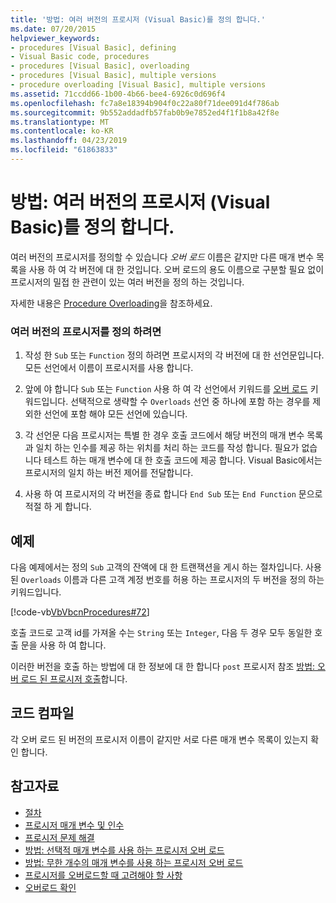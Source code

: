 ```yaml
---
title: '방법: 여러 버전의 프로시저 (Visual Basic)를 정의 합니다.'
ms.date: 07/20/2015
helpviewer_keywords:
- procedures [Visual Basic], defining
- Visual Basic code, procedures
- procedures [Visual Basic], overloading
- procedures [Visual Basic], multiple versions
- procedure overloading [Visual Basic], multiple versions
ms.assetid: 71ccdd66-1b00-4b66-bee4-6926c0d696f4
ms.openlocfilehash: fc7a8e18394b904f0c22a80f71dee091d4f786ab
ms.sourcegitcommit: 9b552addadfb57fab0b9e7852ed4f1f1b8a42f8e
ms.translationtype: MT
ms.contentlocale: ko-KR
ms.lasthandoff: 04/23/2019
ms.locfileid: "61863833"
---
```

# <a name="how-to-define-multiple-versions-of-a-procedure-visual-basic"></a>방법: 여러 버전의 프로시저 (Visual Basic)를 정의 합니다.
여러 버전의 프로시저를 정의할 수 있습니다 *오버 로드* 이름은 같지만 다른 매개 변수 목록을 사용 하 여 각 버전에 대 한 것입니다. 오버 로드의 용도 이름으로 구분할 필요 없이 프로시저의 밀접 한 관련이 있는 여러 버전을 정의 하는 것입니다.  
  
 자세한 내용은 [Procedure Overloading](./procedure-overloading.md)을 참조하세요.  
  
### <a name="to-define-multiple-versions-of-a-procedure"></a>여러 버전의 프로시저를 정의 하려면  
  
1. 작성 한 `Sub` 또는 `Function` 정의 하려면 프로시저의 각 버전에 대 한 선언문입니다. 모든 선언에서 이름이 프로시저를 사용 합니다.  
  
2. 앞에 야 합니다 `Sub` 또는 `Function` 사용 하 여 각 선언에서 키워드를 [오버 로드](../../../../visual-basic/language-reference/modifiers/overloads.md) 키워드입니다. 선택적으로 생략할 수 `Overloads` 선언 중 하나에 포함 하는 경우를 제외한 선언에 포함 해야 모든 선언에 있습니다.  
  
3. 각 선언문 다음 프로시저는 특별 한 경우 호출 코드에서 해당 버전의 매개 변수 목록과 일치 하는 인수를 제공 하는 위치를 처리 하는 코드를 작성 합니다. 필요가 없습니다 테스트 하는 매개 변수에 대 한 호출 코드에 제공 합니다. Visual Basic에서는 프로시저의 일치 하는 버전 제어를 전달합니다.  
  
4. 사용 하 여 프로시저의 각 버전을 종료 합니다 `End Sub` 또는 `End Function` 문으로 적절 하 게 합니다.  
  
## <a name="example"></a>예제  
 다음 예제에서는 정의 `Sub` 고객의 잔액에 대 한 트랜잭션을 게시 하는 절차입니다. 사용 된 `Overloads` 이름과 다른 고객 계정 번호를 허용 하는 프로시저의 두 버전을 정의 하는 키워드입니다.  
  
 [!code-vb[VbVbcnProcedures#72](~/samples/snippets/visualbasic/VS_Snippets_VBCSharp/VbVbcnProcedures/VB/Class1.vb#72)]  
  
 호출 코드로 고객 id를 가져올 수는 `String` 또는 `Integer`, 다음 두 경우 모두 동일한 호출 문을 사용 하 여 합니다.  
  
 이러한 버전을 호출 하는 방법에 대 한 정보에 대 한 합니다 `post` 프로시저 참조 [방법: 오버 로드 된 프로시저 호출](./how-to-call-an-overloaded-procedure.md)합니다.  
  
## <a name="compiling-the-code"></a>코드 컴파일  
 각 오버 로드 된 버전의 프로시저 이름이 같지만 서로 다른 매개 변수 목록이 있는지 확인 합니다.  
  
## <a name="see-also"></a>참고자료

- [절차](./index.md)
- [프로시저 매개 변수 및 인수](./procedure-parameters-and-arguments.md)
- [프로시저 문제 해결](./troubleshooting-procedures.md)
- [방법: 선택적 매개 변수를 사용 하는 프로시저 오버 로드](./how-to-overload-a-procedure-that-takes-optional-parameters.md)
- [방법: 무한 개수의 매개 변수를 사용 하는 프로시저 오버 로드](./how-to-overload-a-procedure-that-takes-an-indefinite-number-of-parameters.md)
- [프로시저를 오버로드할 때 고려해야 할 사항](./considerations-in-overloading-procedures.md)
- [오버로드 확인](./overload-resolution.md)
